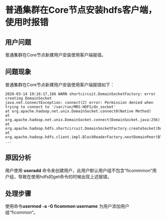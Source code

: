 # 普通集群在Core节点安装hdfs客户端，使用时报错<a name="mrs_03_0206"></a>

## 用户问题<a name="section18305143583116"></a>

普通集群在Core节点新建用户安装使用客户端报错。

## 问题现象<a name="section117424454313"></a>

普通集群在Core节点新建用户安装使用客户端报错如下：

```
2020-03-14 19:16:17,166 WARN shortcircuit.DomainSocketFactory: error creating DomainSocket
java.net.ConnectException: connect(2) error: Permission denied when trying to connect to '/var/run/MRS-HDFS/dn_socket'
at org.apache.hadoop.net.unix.DomainSocket.connect0(Native Method)
at org.apache.hadoop.net.unix.DomainSocket.connect(DomainSocket.java:256)
at org.apache.hadoop.hdfs.shortcircuit.DomainSocketFactory.createSocket(DomainSocketFactory.java:168)
at org.apache.hadoop.hdfs.client.impl.BlockReaderFactory.nextDomainPeer(BlockReaderFactory.java:799)
...
```

## 原因分析<a name="section1237061220324"></a>

用户使用  **useradd**  命令来创建用户，此用户默认用户组不包含“ficommmon“用户组，导致在使用hdfs的get命令的时候出现上述报错。

## 处理步骤<a name="section520813413313"></a>

使用命令**usermod -a -G ficommon username**  为用户添加用户组“ficommon“。

